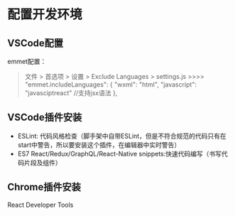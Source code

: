 # 配置开发环境

## VSCode配置

emmet配置：
> 文件 > 首选项 > 设置 > Exclude Languages > settings.js >>>>
    "emmet.includeLanguages": {
        "wxml": "html",
        "javascript": "javasciptreact" //支持jsx语法
    },

## VSCode插件安装

- ESLint: 代码风格检查（脚手架中自带ESLint，但是不符合规范的代码只有在start中警告，所以要安装这个插件，在编辑器中实时警告）
- ES7 React/Redux/GraphQL/React-Native snippets:快速代码编写（书写代码片段及组件）

## Chrome插件安装

React Developer Tools